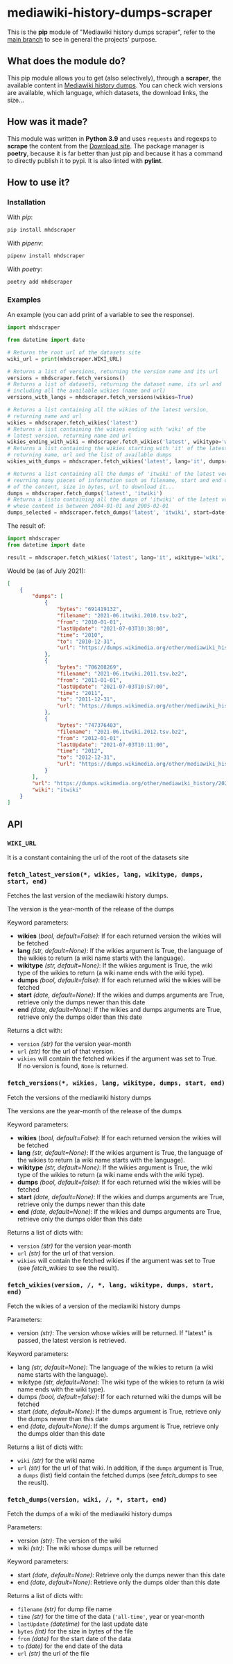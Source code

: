 # mediawiki-history-dumps-scraper

This is the **pip** module of "Mediawiki history dumps scraper", refer to the [main branch](https://github.com/euberdeveloper/mediawiki-history-dumps-scraper) to see in general the projects' purpose.

## What does the module do?

This pip module allows you to get (also selectively), through a **scraper**, the available content in [Mediawiki history dumps](https://dumps.wikimedia.org/other/mediawiki_history/readme.html). You can check wich versions are available, which language, which datasets, the download links, the size...

## How was it made?

This module was written in **Python 3.9** and uses `requests` and regexps to **scrape** the content from the [Download site](https://dumps.wikimedia.org/other/mediawiki_history/). The package manager is **poetry**, because it is far better than just pip and because it has a command to directly publish it to pypi. It is also linted with **pylint**.

## How to use it?

### Installation

With *pip*:

```bash
pip install mhdscraper
```

With *pipenv*:

```bash
pipenv install mhdscraper
```

With *poetry*:

```bash
poetry add mhdscraper
```

### Examples

An example (you can add print of a variable to see the response).

```python
import mhdscraper

from datetime import date

# Returns the root url of the datasets site
wiki_url = print(mhdscraper.WIKI_URL)

# Returns a list of versions, returning the version name and its url
versions = mhdscraper.fetch_versions()
# Returns a list of datasets, returning the dataset name, its url and 
# including all the available wikies (name and url)
versions_with_langs = mhdscraper.fetch_versions(wikies=True)

# Returns a list containing all the wikies of the latest version, 
# returning name and url
wikies = mhdscraper.fetch_wikies('latest')
# Returns a list containing the wikies ending with 'wiki' of the 
# latest version, returning name and url
wikies_ending_with_wiki = mhdscraper.fetch_wikies('latest', wikitype='wiki')
# Returns a list containing the wikies starting with 'it' of the latest version, 
# returning name, url and the list of available dumps
wikies_with_dumps = mhdscraper.fetch_wikies('latest', lang='it', dumps=True)

# Returns a list containing all the dumps of 'itwiki' of the latest version, 
# reurning many pieces of information such as filename, start and end date 
# of the content, size in bytes, url to download it...
dumps = mhdscraper.fetch_dumps('latest', 'itwiki')
# Returna a listo containing all the dumps of 'itwiki' of the latest version,
# whose content is between 2004-01-01 and 2005-02-01
dumps_selected = mhdscraper.fetch_dumps('latest', 'itwiki', start=date(2004, 1, 1), end=date(2005, 2, 1))
```

The result of:

```python
import mhdscraper
from datetime import date

result = mhdscraper.fetch_wikies('latest', lang='it', wikitype='wiki', dumps=True, start=date(2010, 1, 1), end=date(2012, 12, 31))
```

Would be (as of July 2021):

```json
[
    {
        "dumps": [
            {
                "bytes": "691419132",
                "filename": "2021-06.itwiki.2010.tsv.bz2",
                "from": "2010-01-01",
                "lastUpdate": "2021-07-03T10:38:00",
                "time": "2010",
                "to": "2010-12-31",
                "url": "https://dumps.wikimedia.org/other/mediawiki_history/2021-06/itwiki/2021-06.itwiki.2010.tsv.bz2"
            },
            {
                "bytes": "706208269",
                "filename": "2021-06.itwiki.2011.tsv.bz2",
                "from": "2011-01-01",
                "lastUpdate": "2021-07-03T10:57:00",
                "time": "2011",
                "to": "2011-12-31",
                "url": "https://dumps.wikimedia.org/other/mediawiki_history/2021-06/itwiki/2021-06.itwiki.2011.tsv.bz2"
            },
            {
                "bytes": "747376403",
                "filename": "2021-06.itwiki.2012.tsv.bz2",
                "from": "2012-01-01",
                "lastUpdate": "2021-07-03T10:11:00",
                "time": "2012",
                "to": "2012-12-31",
                "url": "https://dumps.wikimedia.org/other/mediawiki_history/2021-06/itwiki/2021-06.itwiki.2012.tsv.bz2"
            }
        ],
        "url": "https://dumps.wikimedia.org/other/mediawiki_history/2021-06/itwiki",
        "wiki": "itwiki"
    }
]
```

## API

### `WIKI_URL`

It is a constant containing the url of the root of the datasets site

### `fetch_latest_version(*, wikies, lang, wikitype, dumps, start, end)`

Fetches the last version of the mediawiki history dumps.

The version is the year-month of the release of the dumps

Keyword parameters:
* __wikies__ (_bool, default=False)_: If for each returned version the wikies will be fetched
* __lang__ _(str, default=None)_: If the wikies argument is True, the language of the wikies to return (a wiki name starts with the language).
* __wikitype__ _(str, default=None)_: If the wikies argument is True, the wiki type of the wikies to return (a wiki name ends with the wiki type).
* __dumps__ _(bool, default=false)_: If for each returned wiki the wikies will be fetched
* __start__ _(date, default=None)_: If the wikies and dumps arguments are True, retrieve only the dumps newer than this date
* __end__ _(date, default=None)_: If the wikies and dumps arguments are True, retrieve only the dumps older than this date

Returns a dict with:
*  `version` _(str)_ for the version year-month
*  `url` _(str)_ for the url of that version. 
*  `wikies` will contain the fetched wikies if the argument was set to True.  
If no version is found, `None` is returned.

### `fetch_versions(*, wikies, lang, wikitype, dumps, start, end)`

Fetch the versions of the mediawiki history dumps

The versions are the year-month of the release of the dumps

Keyword parameters:
* __wikies__ (_bool, default=False)_: If for each returned version the wikies will be fetched
* __lang__ _(str, default=None)_: If the wikies argument is True, the language of the wikies to return (a wiki name starts with the language).
* __wikitype__ _(str, default=None)_: If the wikies argument is True, the wiki type of the wikies to return (a wiki name ends with the wiki type).
* __dumps__ _(bool, default=false)_: If for each returned wiki the wikies will be fetched
* __start__ _(date, default=None)_: If the wikies and dumps arguments are True, retrieve only the dumps newer than this date
* __end__ _(date, default=None)_: If the wikies and dumps arguments are True, retrieve only the dumps older than this date

Returns a list of dicts with:
* `version` _(str)_ for the version year-month
* `url` _(str)_ for the url of that version. 
* `wikies` will contain the fetched wikies if the argument was set to True (see *fetch_wikies* to see the result).

### `fetch_wikies(version, /, *, lang, wikitype, dumps, start, end)`

Fetch the wikies of a version of the mediawiki history dumps

Parameters:
* version _(str)_: The version whose wikies will be returned. If "latest" is passed, the latest version is retrieved.

Keyword parameters:
* lang _(str, default=None)_: The language of the wikies to return (a wiki name starts with the language).
* wikitype _(str, default=None)_: The wiki type of the wikies to return (a wiki name ends with the wiki type).
* dumps _(bool, default=false)_: If for each returned wiki the dumps will be fetched
* start _(date, default=None)_: If the dumps argument is True, retrieve only the dumps newer than this date
* end _(date, default=None)_: If the dumps argument is True, retrieve only the dumps older than this date

Returns a list of dicts with:
* `wiki` _(str)_ for the wiki name
* `url` _(str)_ for the url of that wiki. 
In addition, if the `dumps` argument is True, a `dumps` (list) field contain the fetched dumps (see *fetch_dumps* to see the reuslt).

### `fetch_dumps(version, wiki, /, *, start, end)`

Fetch the dumps of a wiki of the mediawiki history dumps

Parameters:
* version _(str)_: The version of the wiki
* wiki _(str)_: The wiki whose dumps will be returned

Keyword parameters:
* start _(date, default=None)_: Retrieve only the dumps newer than this date
* end _(date, default=None)_: Retrieve only the dumps older than this date

Returns a list of dicts with:
* `filename` _(str)_ for dump file name
* `time` _(str)_ for the time of the data (`'all-time'`, year or year-month
* `lastUpdate` _(datetime)_ for the last update date
* `bytes` _(int)_ for the size in bytes of the file
* `from` _(date)_ for the start date of the data
* `to` _(date)_ for the end date of the data
* `url` _(str)_ the url of the file

